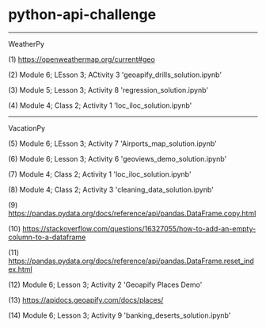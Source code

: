 # python-api-challenge

-----------------------------------------------------------------------
WeatherPy

(1) https://openweathermap.org/current#geo

(2) Module 6; LEsson 3; ACtivity 3 'geoapify_drills_solution.ipynb'

(3) Module 5; Lesson 3; Activity 8 'regression_solution.ipynb'

(4) Module 4; Class 2; Activity 1 'loc_iloc_solution.ipynb'

-----------------------------------------------------------------------

VacationPy

(5) Module 6; LEsson 3; Activity 7 'Airports_map_solution.ipynb'

(6) Module 6; Lesson 3; Activity 6 'geoviews_demo_solution.ipynb'

(7) Module 4; Class 2; Activity 1 'loc_iloc_solution.ipynb'

(8) Module 4; Class 2; Activity 3 'cleaning_data_solution.ipynb'

(9) https://pandas.pydata.org/docs/reference/api/pandas.DataFrame.copy.html

(10) https://stackoverflow.com/questions/16327055/how-to-add-an-empty-column-to-a-dataframe

(11) https://pandas.pydata.org/docs/reference/api/pandas.DataFrame.reset_index.html

(12) Module 6; Lesson 3; Activity 2 'Geoapify Places Demo'

(13) https://apidocs.geoapify.com/docs/places/

(14) Module 6; Lesson 3; Activity 9 'banking_deserts_solution.ipynb'